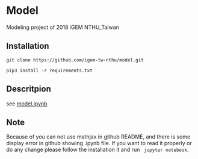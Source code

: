 # Model
Modeling project of 2018 iGEM NTHU_Taiwan

## Installation
```
git clone https://github.com/igem-tw-nthu/model.git

pip3 install -r requirements.txt
```

## Descritpion
see [model.ipynb](model.ipynb)

## Note
Because of you can not use mathjax in github README, and there is some display error in github showing .ipynb file. If you want to read it properly or do any change please follow the installation it and run ``` jupyter notebook```.